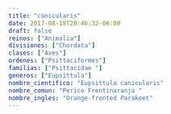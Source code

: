 ```yaml
---
title: "canicularis"
date: 2017-08-18T20:46:32-06:00
draft: false
reinos: ["Animalia"]
divisiones: ["Chordata"]
clases: ["Aves"]
ordenes: ["Psittaciformes"]
familias: ["Psittacidae "]
generos: ["Eupsittula"]
nombre_cientifico: "Eupsittula canicularis"
nombre_comun: "Perico Frentinaranja "
nombre_ingles: "Orange-fronted Parakeet"
---
```

